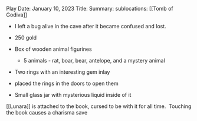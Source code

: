 
Play Date: January 10, 2023
Title:
Summary: 
sublocations: [[Tomb of Godiva]]

- I left a bug alive in the cave after it became confused and lost.
- 250 gold
- Box of wooden animal figurines
    - 5 animals - rat, boar, bear, antelope, and a mystery animal
- Two rings with an interesting gem inlay

- placed the rings in the doors to open them

- Small glass jar with mysterious liquid inside of it

[[Lunara]] is attached to the book, cursed to be with it for all time.  Touching the book causes a charisma save